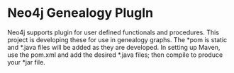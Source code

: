 <h1>Neo4j Genealogy PlugIn</h1>

Neo4j supports plugin for user defined functionals and procedures. This project is developing these for use in genealogy graphs. The *pom is static and *.java files will be added as they are developed. In setting up Maven, use the pom.xml and add the desired *.java files; then compile to produce your *jar file. 

<br><br>